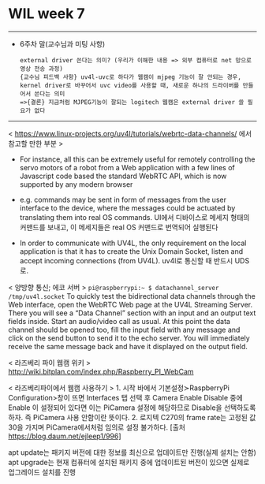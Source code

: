 # WIL week 7

---

* 6주차 말(교수님과 미팅 사항)
    
      external driver 쓴다는 의미? (우리가 이해한 내용 => 외부 컴퓨터로 net 망으로 영상 전송 과정)
      {교수님 피드백 사항} uv4l-uvc로 하다가 웹캠이 mjpeg 기능이 잘 안되는 경우, 
      kernel driver로 바꾸어서 uvc video를 사용할 때, 새로운 하나의 드라이버를 만들어서 쓴다는 의미
      =>{결론} 지금처럼 MJPEG기능이 잘되는 logitech 웹캠은 external driver 쓸 필요가 없다
      
---

< https://www.linux-projects.org/uv4l/tutorials/webrtc-data-channels/ 에서 참고할 만한 부분 >
- For instance, all this can be extremely useful for remotely controlling the servo motors of a robot from a Web application with a few lines of Javascript code based the standard WebRTC API, which is now supported by any modern browser

- e.g. commands may be sent in form of messages from the user interface to the device, where the messages could be actuated by translating them into real OS commands. 
  UI에서 디바이스로 메세지 형태의 커맨드를 보내고, 이 메세지들은 real OS 커맨드로 번역되어 실행된다
  
- In order to communicate with UV4L, the only requirement on the local application is that it has to create the Unix Domain Socket, listen and accept incoming connections (from UV4L).
  uv4l로 통신할 때 반드시 UDS로.
  
  
< 양방향 통신; 에코 서버 >
`pi@raspberrypi:~ $ datachannel_server /tmp/uv4l.socket`
To quickly test the bidirectional data channels through the Web interface, open the WebRTC Web page at the UV4L Streaming Server. There you will see a “Data Channel” section with an input and an output text fields inside. Start an audio/video call as usual. At this point the data channel should be opened too, fill the input field with any message and click on the send button to send it to the echo server. You will immediately receive the same message back and have it displayed on the output field.

< 라즈베리 파이 웹캠 위키 >
http://wiki.bitplan.com/index.php/Raspberry_PI_WebCam

< 라즈베리파이에서 웹캠 사용하기 >
	1. 시작 바에서 기본설정≻RaspberryPi Configuration>창이 뜨면 Interfaces 탭 선택 후 Camera Enable Disable 중에 Enable 이 설정되어 있다면 이는 PiCamera 설정에 해당하므로 Disable을 선택하도록 하자. 즉 PiCamera 사용 안함이란 뜻이다.
	2. 로지텍 C270의 frame rate는 고정된 값 30을 가지며 PiCamera에서처럼 임의로 설정 불가하다.
[출처 https://blog.daum.net/ejleep1/996]

apt update는 패키지 버전에 대한 정보를 최신으로 업데이트만 진행(실제 설치는 안함)
apt upgrade는 현재 컴퓨터에 설치된 패키지 중에 업데이트된 버전이 있으면 실제로 업그레이드 설치를 진행
